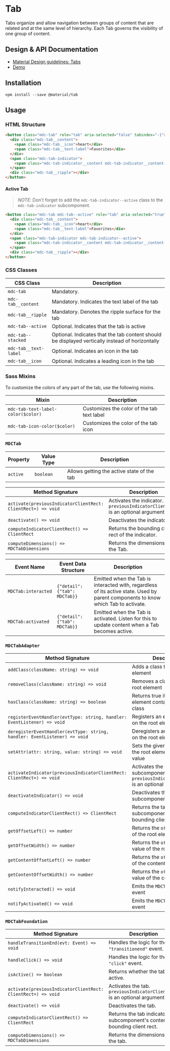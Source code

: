 <!--docs:
title: "Tab"
layout: detail
section: components
excerpt: "Governs the visibility of one of several groups of content."
iconId: tabs
path: /catalog/tabs/tab/
-->

# Tab

Tabs organize and allow navigation between groups of content that are related and at the same level of hierarchy.
Each Tab governs the visibility of one group of content.

## Design & API Documentation

<ul class="icon-list">
  <li class="icon-list-item icon-list-item--spec">
    <a href="https://material.io/go/design-tabs">Material Design guidelines: Tabs</a>
  </li>
  <li class="icon-list-item icon-list-item--link">
    <a href="https://material-components.github.io/material-components-web-catalog/#/component/tabs">Demo</a>
  </li>
</ul>

## Installation
```
npm install --save @material/tab
```

## Usage

### HTML Structure

```html
<button class="mdc-tab" role="tab" aria-selected="false" tabindex="-1">
  <div class="mdc-tab__content">
    <span class="mdc-tab__icon">heart</div>
    <span class="mdc-tab__text-label">Favorites</div>
  </div>
  <span class="mdc-tab-indicator">
    <span class="mdc-tab-indicator__content mdc-tab-indicator__content--underline"></span>
  </span>
  <div class="mdc-tab__ripple"></div>
</button>
```

#### Active Tab

>*NOTE*: Don't forget to add the `mdc-tab-indicator--active` class to the `mdc-tab-indicator` subcomponent.

```html
<button class="mdc-tab mdc-tab--active" role="tab" aria-selected="true">
  <div class="mdc-tab__content">
    <span class="mdc-tab__icon">heart</div>
    <span class="mdc-tab__text-label">Favorites</div>
  </div>
  <span class="mdc-tab-indicator mdc-tab-indicator--active">
    <span class="mdc-tab-indicator__content mdc-tab-indicator__content--underline"></span>
  </span>
  <div class="mdc-tab__ripple"></div>
</button>
```

### CSS Classes

CSS Class | Description
--- | ---
`mdc-tab` | Mandatory.
`mdc-tab__content` | Mandatory. Indicates the text label of the tab
`mdc-tab__ripple` | Mandatory. Denotes the ripple surface for the tab
`mdc-tab--active` | Optional. Indicates that the tab is active
`mdc-tab--stacked` | Optional. Indicates that the tab content should be displayed vertically instead of horizontally
`mdc-tab__text-label` | Optional. Indicates an icon in the tab
`mdc-tab__icon` | Optional. Indicates a leading icon in the tab

### Sass Mixins

To customize the colors of any part of the tab, use the following mixins.

Mixin | Description
--- | ---
`mdc-tab-text-label-color($color)` | Customizes the color of the tab text label
`mdc-tab-icon-color($color)` | Customizes the color of the tab icon

### `MDCTab`

Property | Value Type | Description
--- | --- | ---
`active` | `boolean` | Allows getting the active state of the tab

Method Signature | Description
--- | ---
`activate(previousIndicatorClientRect: ClientRect=) => void` | Activates the indicator.  `previousIndicatorClientRect` is an optional argument.
`deactivate() => void` | Deactivates the indicator.
`computeIndicatorClientRect() => ClientRect` | Returns the bounding client rect of the indicator.
`computeDimensions() => MDCTabDimensions` | Returns the dimensions of the Tab.

Event Name | Event Data Structure | Description
--- | --- | ---
`MDCTab:interacted` | `{"detail": {"tab": MDCTab}}` | Emitted when the Tab is interacted with, regardless of its active state. Used by parent components to know which Tab to activate.
`MDCTab:activated` | `{"detail": {"tab": MDCTab}}` | Emitted when the Tab is activated. Listen for this to update content when a Tab becomes active.


### `MDCTabAdapter`

Method Signature | Description
--- | ---
`addClass(className: string) => void` | Adds a class to the root element
`removeClass(className: string) => void` | Removes a class from the root element
`hasClass(className: string) => boolean` | Returns true if the root element contains the given class
`registerEventHandler(evtType: string, handler: EventListener) => void` | Registers an event listener on the root element
`deregisterEventHandler(evtType: string, handler: EventListener) => void` | Deregisters an event listener on the root element
`setAttr(attr: string, value: string) => void` | Sets the given attribute on the root element to the given value
`activateIndicator(previousIndicatorClientRect: ClientRect=) => void` | Activates the tab indicator subcomponent. `previousIndicatorClientRect` is an optional argument
`deactivateIndicator() => void` | Deactivates the tab indicator subcomponent
`computeIndicatorClientRect() => ClientRect` | Returns the tab indicator subcomponent's content bounding client rect
`getOffsetLeft() => number` | Returns the `offsetLeft` value of the root element
`getOffsetWidth() => number` | Returns the `offsetWidth` value of the root element
`getContentOffsetLeft() => number` | Returns the `offsetLeft` value of the content element
`getContentOffsetWidth() => number` | Returns the `offsetWidth` value of the content element
`notifyInteracted() => void` | Emits the `MDCTab:interacted` event
`notifyActivated() => void` | Emits the `MDCTab:activated` event

### `MDCTabFoundation`

Method Signature | Description
--- | ---
`handleTransitionEnd(evt: Event) => void` | Handles the logic for the `"transitionend"` event.
`handleClick() => void` | Handles the logic for the `"click"` event.
`isActive() => boolean` | Returns whether the tab is active.
`activate(previousIndicatorClientRect: ClientRect=) => void` | Activates the tab. `previousIndicatorClientRect` is an optional argument.
`deactivate() => void` | Deactivates the tab.
`computeIndicatorClientRect() => ClientRect` | Returns the tab indicator subcomponent's content bounding client rect.
`computeDimensions() => MDCTabDimensions` | Returns the dimensions of the tab.
